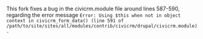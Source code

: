 This fork fixes a bug in the civicrm.module file around lines 587-590, regarding the error message `Error: Using $this when not in object context in civicrm_form_data() (line 591 of /path/to/site/sites/all/modules/contrib/civicrm/drupal/civicrm.module).` 